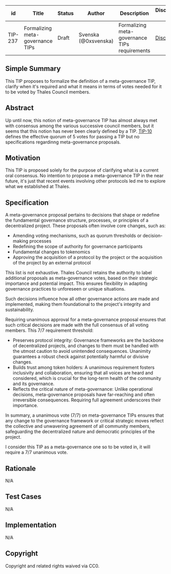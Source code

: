   
| id      | Title | Status | Author | Description | Discussions to | Created |
| ----------- | ----------- | ----------- | ----------- | ----------- | ----------- | ----------- |
| TIP-237 | Formalizing meta-governance TIPs | Draft | Svenska (@0xsvenska) | Formalizing meta-governance TIPs requirements | [Discord](https://discord.gg/thales) | 2024-11-26

## Simple Summary
This TIP proposes to formalize the definition of a meta-governance TIP, clarify when it's required and what it means in terms of votes needed for it to be voted by Thales Council members.

## Abstract
Up until now, this notion of meta-governance TIP has almost always met with consensus among the various successive council members, but it seems that this notion has never been clearly defined by a TIP.
[TIP-10](https://github.com/thales-markets/thales-improvement-proposals/blob/main/TIPs/TIP-10.md) defines the effective quorum of 5 votes for passing a TIP but no specifications regardinng meta-governance proposals.

## Motivation
This TIP is proposed solely for the purpose of clarifying what is a current oral consensus. No intention to propose a meta-governance TIP in the near future, it's just that recent events involving other protocols led me to explore what we established at Thales.

## Specification
A meta-governance proposal pertains to decisions that shape or redefine the fundamental governance structure, processes, or principles of a decentralized project. These proposals often involve core changes, such as:

- Amending voting mechanisms, such as quorum thresholds or decision-making processes
- Redefining the scope of authority for governance participants
- Fundamental changes to tokenomics
- Approving the acquisition of a protocol by the project or the acquisition of the project by an external protocol

This list is not exhaustive. Thales Council retains the authority to label additional proposals as meta-governance votes, based on their strategic importance and potential impact. This ensures flexibility in adapting governance practices to unforeseen or unique situations.

Such decisions influence how all other governance actions are made and implemented, making them foundational to the project's integrity and sustainability.

Requiring unanimous approval for a meta-governance proposal ensures that such critical decisions are made with the full consensus of all voting members. This 7/7 requirement threshold:

- Preserves protocol integrity: Governance frameworks are the backbone of decentralized projects, and changes to them must be handled with the utmost caution to avoid unintended consequences. Unanimity guarantees a robust check against potentially harmful or divisive changes.
- Builds trust among token holders: A unanimous requirement fosters inclusivity and collaboration, ensuring that all voices are heard and considered, which is crucial for the long-term health of the community and its governance.
- Reflects the critical nature of meta-governance: Unlike operational decisions, meta-governance proposals have far-reaching and often irreversible consequences. Requiring full agreement underscores their importance.

In summary, a unanimous vote (7/7) on meta-governance TIPs ensures that any change to the governance framework or critical strategic moves reflect the collective and unwavering agreement of all community members, safeguarding the decentralized nature and democratic principles of the project.

I consider this TIP as a meta-governance one so to be voted in, it will require a 7/7 unanimous vote.

## Rationale
N/A

## Test Cases
N/A

## Implementation
N/A

## Copyright
Copyright and related rights waived via CC0.
